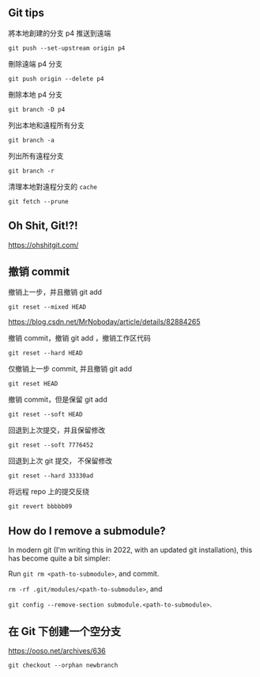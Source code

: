 ## Git tips

將本地創建的分支 p4 推送到遠端
```
git push --set-upstream origin p4
```
刪除遠端 p4 分支
```
git push origin --delete p4
```
刪除本地 p4 分支
```
git branch -D p4
```
列出本地和遠程所有分支
```
git branch -a
```
列出所有遠程分支
```
git branch -r
```
清理本地對遠程分支的 `cache`
```
git fetch --prune
```

## Oh Shit, Git!?!

https://ohshitgit.com/


## 撤销 commit

撤销上一步，并且撤销 git add
```
git reset --mixed HEAD
```
https://blog.csdn.net/MrNoboday/article/details/82884265

撤销 commit，撤销 git add ，撤销工作区代码
```
git reset --hard HEAD
```
仅撤销上一步 commit, 并且撤销 git add
```
git reset HEAD
```
撤销 commit，但是保留 git add
```
git reset --soft HEAD
```
回退到上次提交，并且保留修改
```
git reset --soft 7776452
```
回退到上次 git 提交， 不保留修改
```
git reset --hard 33330ad
```
将远程 repo 上的提交反绕
```
git revert bbbbb09
```

## How do I remove a submodule?

In modern git (I'm writing this in 2022, with an updated git installation), this has become quite a bit simpler:

Run `git rm <path-to-submodule>`, and commit.

`rm -rf .git/modules/<path-to-submodule>`, and

`git config --remove-section submodule.<path-to-submodule>`.


## 在 Git 下创建一个空分支

https://ooso.net/archives/636
```
git checkout --orphan newbranch
```
